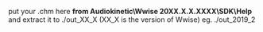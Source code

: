 put your .chm here **from Audiokinetic\Wwise 20XX.X.X.XXXX\SDK\Help**
and extract it to ./out_XX_X  (XX_X is the version of Wwise)
eg. ./out_2019_2

